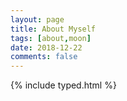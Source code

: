 ```yaml
---
layout: page
title: About Myself
tags: [about,moon]
date: 2018-12-22
comments: false
---
```


{% include typed.html %}